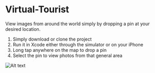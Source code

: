# Virtual-Tourist
View images from around the world simply by dropping a pin at your desired location.

1. Simply download or clone the project
2. Run it in Xcode either through the simulator or on your iPhone
3. Long tap anywhere on the map to drop a pin
4. Select the pin to view photos from that general area

![Alt text](https://raw.githubusercontent.com/emanleet/Virtual-Tourist/master/Virtual%20Tourist/Assets.xcassets/Virtual%20Tourist%201.imageset/Virtual%20Tourist%201.jpg)
